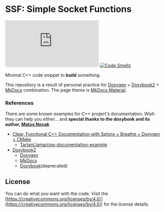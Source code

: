 
# SSF: Simple Socket Functions

[![Build Status](https://dev.azure.com/luncliff/personal/_apis/build/status/luncliff.ssf?branchName=main)](https://dev.azure.com/luncliff/personal/_build/latest?definitionId=32&branchName=main) 
[![Code Smells](https://sonarcloud.io/api/project_badges/measure?project=luncliff-ssf&metric=code_smells)](https://sonarcloud.io/summary/new_code?id=luncliff-ssf)

Minimal C++ code snippet to **build** something.

This repository is a result of personal practice for [Doxygen](http://doxygen.nl/manual/docblocks.html) + [Doxybook2](https://github.com/matusnovak/doxybook2) + [MkDocs](https://www.mkdocs.org/) combination. The page theme is [MkDocs Material](https://squidfunk.github.io/mkdocs-material/).

### References

There are some known examples for C++ project's documentation.
Wish they can help you either... and **special thanks to the doxybook and its author, [Matus Novak](https://github.com/matusnovak)**

* [Clear, Functional C++ Documentation with Sphinx + Breathe + Doxygen + CMake](https://devblogs.microsoft.com/cppblog/clear-functional-c-documentation-with-sphinx-breathe-doxygen-cmake/)
    * [TartanLlama/cpp-documentation-example](https://github.com/TartanLlama/cpp-documentation-example)
* [Doxybook2](https://github.com/matusnovak/doxybook2)
    * [Doxygen](http://doxygen.nl/manual/docblocks.html)
    * [MkDocs](https://www.mkdocs.org/)
    * [Doxybook](https://github.com/matusnovak/doxybook)(deprecated)

## License

You can do what you want with the code. Visit the [https://creativecommons.org/licenses/by/4.0/](https://creativecommons.org/licenses/by/4.0/) for the license details.

